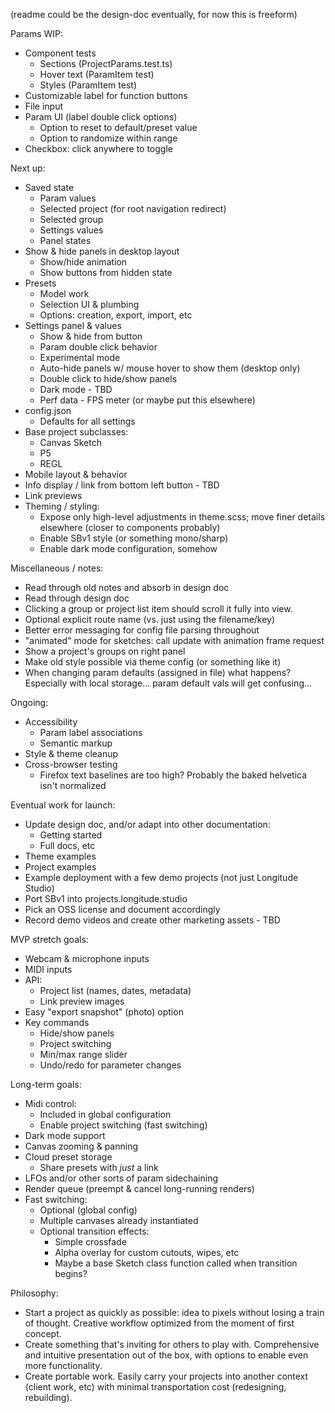 (readme could be the design-doc eventually, for now this is freeform)

Params WIP:

-   Component tests
    -   Sections (ProjectParams.test.ts)
    -   Hover text (ParamItem test)
    -   Styles (ParamItem test)
-   Customizable label for function buttons
-   File input
-   Param UI (label double click options)
    -   Option to reset to default/preset value
    -   Option to randomize within range
-   Checkbox: click anywhere to toggle

Next up:

-   Saved state
    -   Param values
    -   Selected project (for root navigation redirect)
    -   Selected group
    -   Settings values
    -   Panel states
-   Show & hide panels in desktop layout
    -   Show/hide animation
    -   Show buttons from hidden state
-   Presets
    -   Model work
    -   Selection UI & plumbing
    -   Options: creation, export, import, etc
-   Settings panel & values
    -   Show & hide from button
    -   Param double click behavior
    -   Experimental mode
    -   Auto-hide panels w/ mouse hover to show them (desktop only)
    -   Double click to hide/show panels
    -   Dark mode - TBD
    -   Perf data - FPS meter (or maybe put this elsewhere)
-   config.json
    -   Defaults for all settings
-   Base project subclasses:
    -   Canvas Sketch
    -   P5
    -   REGL
-   Mobile layout & behavior
-   Info display / link from bottom left button - TBD
-   Link previews
-   Theming / styling:
    -   Expose only high-level adjustments in theme.scss; move finer details elsewhere (closer to components probably)
    -   Enable SBv1 style (or something mono/sharp)
    -   Enable dark mode configuration, somehow

Miscellaneous / notes:

-   Read through old notes and absorb in design doc
-   Read through design doc
-   Clicking a group or project list item should scroll it fully into view.
-   Optional explicit route name (vs. just using the filename/key)
-   Better error messaging for config file parsing throughout
-   "animated" mode for sketches: call update with animation frame request
-   Show a project's groups on right panel
-   Make old style possible via theme config (or something like it)
-   When changing param defaults (assigned in file) what happens? Especially with local storage... param default vals will get confusing...

Ongoing:

-   Accessibility
    -   Param label associations
    -   Semantic markup
-   Style & theme cleanup
-   Cross-browser testing
    -   Firefox text baselines are too high? Probably the baked helvetica isn't normalized

Eventual work for launch:

-   Update design doc, and/or adapt into other documentation:
    -   Getting started
    -   Full docs, etc
-   Theme examples
-   Project examples
-   Example deployment with a few demo projects (not just Longitude Studio)
-   Port SBv1 into projects.longitude.studio
-   Pick an OSS license and document accordingly
-   Record demo videos and create other marketing assets - TBD

MVP stretch goals:

-   Webcam & microphone inputs
-   MIDI inputs
-   API:
    -   Project list (names, dates, metadata)
    -   Link preview images
-   Easy "export snapshot" (photo) option
-   Key commands
    -   Hide/show panels
    -   Project switching
    -   Min/max range slider
    -   Undo/redo for parameter changes

Long-term goals:

-   Midi control:
    -   Included in global configuration
    -   Enable project switching (fast switching)
-   Dark mode support
-   Canvas zooming & panning
-   Cloud preset storage
    -   Share presets with _just_ a link
-   LFOs and/or other sorts of param sidechaining
-   Render queue (preempt & cancel long-running renders)
-   Fast switching:
    -   Optional (global config)
    -   Multiple canvases already instantiated
    -   Optional transition effects:
        -   Simple crossfade
        -   Alpha overlay for custom cutouts, wipes, etc
        -   Maybe a base Sketch class function called when transition begins?

Philosophy:

-   Start a project as quickly as possible: idea to pixels without losing a train of thought. Creative workflow optimized from the moment of first concept.
-   Create something that's inviting for others to play with. Comprehensive and intuitive presentation out of the box, with options to enable even more functionality.
-   Create portable work. Easily carry your projects into another context (client work, etc) with minimal transportation cost (redesigning, rebuilding).
